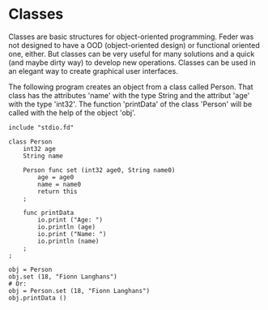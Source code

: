 # Classes

Classes are basic structures for object-oriented programming. Feder was not
designed to have a OOD (object-oriented design) or functional oriented one,
either. But classes can be very useful for many solutions and a quick (and
maybe dirty way) to develop new operations. Classes can be used in an elegant
way to create graphical user interfaces.

The following program creates an object from a class called Person. That class
has the attributes 'name' with the type String and the attribut 'age' with the
type 'int32'. The function 'printData' of the class 'Person' will be called with
the help of the object 'obj'.

```
include "stdio.fd"

class Person
	int32 age
	String name

	Person func set (int32 age0, String name0)
		age = age0
		name = name0
		return this
	;

	func printData
		io.print ("Age: ")
		io.println (age)
		io.print ("Name: ")
		io.println (name)
	;
;

obj = Person
obj.set (18, "Fionn Langhans")
# Or:
obj = Person.set (18, "Fionn Langhans")
obj.printData ()
```
